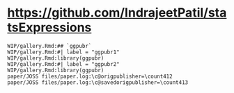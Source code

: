 # https://github.com/IndrajeetPatil/statsExpressions

```console
WIP/gallery.Rmd:## `ggpubr`
WIP/gallery.Rmd:#| label = "ggpubr1"
WIP/gallery.Rmd:library(ggpubr)
WIP/gallery.Rmd:#| label = "ggpubr2"
WIP/gallery.Rmd:library(ggpubr)
paper/JOSS files/paper.log:\c@origpublisher=\count412
paper/JOSS files/paper.log:\c@savedorigpublisher=\count413

```
